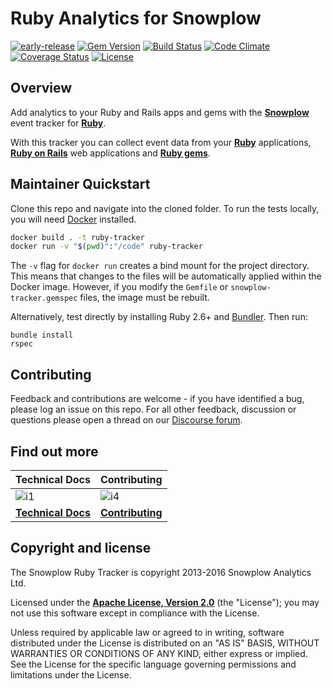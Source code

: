 # Ruby Analytics for Snowplow

[![early-release]][tracker-classification]
[![Gem Version](https://badge.fury.io/rb/snowplow-tracker.svg)](https://badge.fury.io/rb/snowplow-tracker)
[![Build Status](https://travis-ci.org/snowplow/snowplow-ruby-tracker.png?branch=master)](https://travis-ci.org/snowplow/snowplow-ruby-tracker)
[![Code Climate](https://codeclimate.com/github/snowplow/snowplow-ruby-tracker.png)](https://codeclimate.com/github/snowplow/snowplow-ruby-tracker)
[![Coverage Status](https://coveralls.io/repos/snowplow/snowplow-ruby-tracker/badge.png)](https://coveralls.io/r/snowplow/snowplow-ruby-tracker)
[![License][license-image]][license]

## Overview

Add analytics to your Ruby and Rails apps and gems with the **[Snowplow][snowplow]** event tracker for **[Ruby][ruby]**.

With this tracker you can collect event data from your **[Ruby][ruby]** applications, **[Ruby on Rails][rails]** web applications and **[Ruby gems][rubygems]**.

## Maintainer Quickstart

Clone this repo and navigate into the cloned folder. To run the tests locally, you will need [Docker][docker] installed.

```bash
docker build . -t ruby-tracker
docker run -v "$(pwd)":"/code" ruby-tracker
```

The `-v` flag for `docker run` creates a bind mount for the project directory. This means that changes to the files will be automatically applied within the Docker image. However, if you modify the `Gemfile` or `snowplow-tracker.gemspec` files, the image must be rebuilt.

Alternatively, test directly by installing Ruby 2.6+ and [Bundler][bundler]. Then run:

```
bundle install
rspec
```

## Contributing

Feedback and contributions are welcome - if you have identified a bug, please log an issue on this repo. For all other feedback, discussion or questions please open a thread on our [Discourse forum][discourse].

## Find out more

| Technical Docs                 | Contributing                        |
| ------------------------------ | ----------------------------------- |
| ![i1][techdocs-image]          | ![i4][contributing-image]           |
| **[Technical Docs][techdocs]** | **[Contributing](Contributing.md)** |

## Copyright and license

The Snowplow Ruby Tracker is copyright 2013-2016 Snowplow Analytics Ltd.

Licensed under the **[Apache License, Version 2.0][license]** (the "License");
you may not use this software except in compliance with the License.

Unless required by applicable law or agreed to in writing, software
distributed under the License is distributed on an "AS IS" BASIS,
WITHOUT WARRANTIES OR CONDITIONS OF ANY KIND, either express or implied.
See the License for the specific language governing permissions and
limitations under the License.

[license-image]: https://img.shields.io/badge/license-Apache--2-blue.svg?style=flat
[license]: https://www.apache.org/licenses/LICENSE-2.0
[ruby]: https://www.ruby-lang.org/en/
[rails]: https://rubyonrails.org/
[rubygems]: https://rubygems.org/
[docker]: https://www.docker.com/
[bundler]: https://bundler.io/
[snowplow]: httpd://snowplowanalytics.com
[discourse]: https://discourse.snowplowanalytics.com
[techdocs-image]: https://d3i6fms1cm1j0i.cloudfront.net/github/images/techdocs.png
[contributing-image]: https://d3i6fms1cm1j0i.cloudfront.net/github/images/contributing.png
[techdocs]: https://docs.snowplowanalytics.com/docs/collecting-data/collecting-from-own-applications/ruby-tracker/
[tracker-classification]: https://docs.snowplowanalytics.com/docs/collecting-data/collecting-from-own-applications/tracker-maintenance-classification/
[early-release]: https://img.shields.io/static/v1?style=flat&label=Snowplow&message=Early%20Release&color=014477&labelColor=9ba0aa&logo=data:image/png;base64,iVBORw0KGgoAAAANSUhEUgAAABAAAAAQCAMAAAAoLQ9TAAAAeFBMVEVMaXGXANeYANeXANZbAJmXANeUANSQAM+XANeMAMpaAJhZAJeZANiXANaXANaOAM2WANVnAKWXANZ9ALtmAKVaAJmXANZaAJlXAJZdAJxaAJlZAJdbAJlbAJmQAM+UANKZANhhAJ+EAL+BAL9oAKZnAKVjAKF1ALNBd8J1AAAAKHRSTlMAa1hWXyteBTQJIEwRgUh2JjJon21wcBgNfmc+JlOBQjwezWF2l5dXzkW3/wAAAHpJREFUeNokhQOCA1EAxTL85hi7dXv/E5YPCYBq5DeN4pcqV1XbtW/xTVMIMAZE0cBHEaZhBmIQwCFofeprPUHqjmD/+7peztd62dWQRkvrQayXkn01f/gWp2CrxfjY7rcZ5V7DEMDQgmEozFpZqLUYDsNwOqbnMLwPAJEwCopZxKttAAAAAElFTkSuQmCC
